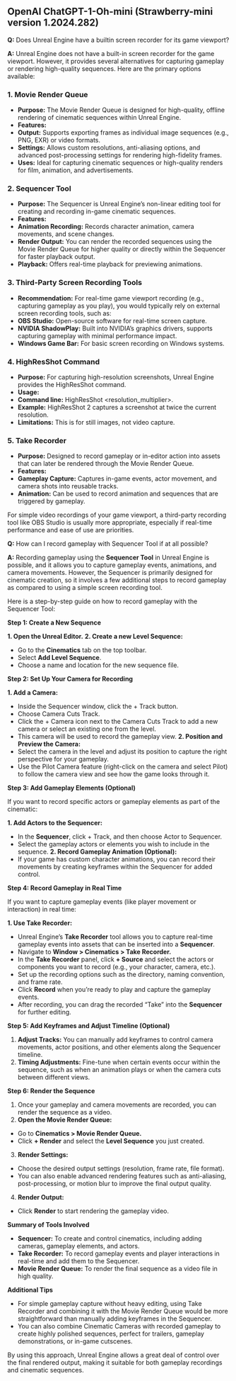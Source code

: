 ## OpenAI ChatGPT-1-Oh-mini (Strawberry-mini version 1.2024.282)

**Q:** Does Unreal Engine have a builtin screen recorder for its game viewport?

**A:** Unreal Engine does not have a built-in screen recorder for the game viewport. However, it provides several alternatives for capturing gameplay or rendering high-quality sequences. Here are the primary options available:

### 1. Movie Render Queue

*	**Purpose:** The Movie Render Queue is designed for high-quality, offline rendering of cinematic sequences within Unreal Engine.
*	**Features:**
*	**Output:** Supports exporting frames as individual image sequences (e.g., PNG, EXR) or video formats.
*	**Settings:** Allows custom resolutions, anti-aliasing options, and advanced post-processing settings for rendering high-fidelity frames.
*	**Uses:** Ideal for capturing cinematic sequences or high-quality renders for film, animation, and advertisements.

### 2. Sequencer Tool

*	**Purpose:** The Sequencer is Unreal Engine’s non-linear editing tool for creating and recording in-game cinematic sequences.
*	**Features:**
*	**Animation Recording:** Records character animation, camera movements, and scene changes.
*	**Render Output:** You can render the recorded sequences using the Movie Render Queue for higher quality or directly within the Sequencer for faster playback output.
*	**Playback:** Offers real-time playback for previewing animations.

### 3. Third-Party Screen Recording Tools

*	**Recommendation:** For real-time game viewport recording (e.g., capturing gameplay as you play), you would typically rely on external screen recording tools, such as:
*	**OBS Studio:** Open-source software for real-time screen capture.
*	**NVIDIA ShadowPlay:** Built into NVIDIA’s graphics drivers, supports capturing gameplay with minimal performance impact.
*	**Windows Game Bar:** For basic screen recording on Windows systems.

### 4. HighResShot Command

*	**Purpose:** For capturing high-resolution screenshots, Unreal Engine provides the HighResShot command.
*	**Usage:**
*	**Command line:** HighResShot <resolution_multiplier>.
*	**Example:** HighResShot 2 captures a screenshot at twice the current resolution.
*	**Limitations:** This is for still images, not video capture.

### 5. Take Recorder

*	**Purpose:** Designed to record gameplay or in-editor action into assets that can later be rendered through the Movie Render Queue.
*	**Features:**
*	**Gameplay Capture:** Captures in-game events, actor movement, and camera shots into reusable tracks.
*	**Animation:** Can be used to record animation and sequences that are triggered by gameplay.

For simple video recordings of your game viewport, a third-party recording tool like OBS Studio is usually more appropriate, especially if real-time performance and ease of use are priorities.

**Q:** How can I record gameplay with Sequencer Tool if at all possible?

**A:** Recording gameplay using the **Sequencer Tool** in Unreal Engine is possible, and it allows you to capture gameplay events, animations, and camera movements. However, the Sequencer is primarily designed for cinematic creation, so it involves a few additional steps to record gameplay as compared to using a simple screen recording tool.

Here is a step-by-step guide on how to record gameplay with the Sequencer Tool:

**Step 1: Create a New Sequence**

**1.	Open the Unreal Editor.**
**2.	Create a new Level Sequence:**
* Go to the **Cinematics** tab on the top toolbar.
*	Select **Add Level Sequence**.
*	Choose a name and location for the new sequence file.

**Step 2: Set Up Your Camera for Recording**

**1.	Add a Camera:**
*	Inside the Sequencer window, click the + Track button.
*	Choose Camera Cuts Track.
*	Click the + Camera icon next to the Camera Cuts Track to add a new camera or select an existing one from the level.
*	This camera will be used to record the gameplay view.
**2.	Position and Preview the Camera:**
*	Select the camera in the level and adjust its position to capture the right perspective for your gameplay.
*	Use the Pilot Camera feature (right-click on the camera and select Pilot) to follow the camera view and see how the game looks through it.

**Step 3: Add Gameplay Elements (Optional)**

If you want to record specific actors or gameplay elements as part of the cinematic:

**1.	Add Actors to the Sequencer:**
*	In the **Sequencer**, click + Track, and then choose Actor to Sequencer.
*	Select the gameplay actors or elements you wish to include in the sequence.
**2.	Record Gameplay Animation (Optional):**
*	If your game has custom character animations, you can record their movements by creating keyframes within the Sequencer for added control.

**Step 4: Record Gameplay in Real Time**

If you want to capture gameplay events (like player movement or interaction) in real time:

**1.	Use Take Recorder:**
*	Unreal Engine’s **Take Recorder** tool allows you to capture real-time gameplay events into assets that can be inserted into a **Sequencer**.
*	Navigate to **Window > Cinematics > Take Recorder.**
*	In the **Take Recorder** panel, click **+ Source** and select the actors or components you want to record (e.g., your character, camera, etc.).
*	Set up the recording options such as the directory, naming convention, and frame rate.
*	Click **Record** when you’re ready to play and capture the gameplay events.
*	After recording, you can drag the recorded “Take” into the **Sequencer** for further editing.

**Step 5: Add Keyframes and Adjust Timeline (Optional)**

  1.	**Adjust Tracks:** You can manually add keyframes to control camera movements, actor positions, and other elements along the Sequencer timeline.
  2.  **Timing Adjustments:** Fine-tune when certain events occur within the sequence, such as when an animation plays or when the camera cuts between different views.  

**Step 6: Render the Sequence**

  1. Once your gameplay and camera movements are recorded, you can render the sequence as a video.  
  2.	**Open the Movie Render Queue:**  
* Go to **Cinematics > Movie Render Queue.**
*	Click **+ Render** and select the **Level Sequence** you just created.
  3.	**Render Settings:**  
*	Choose the desired output settings (resolution, frame rate, file format).
*	You can also enable advanced rendering features such as anti-aliasing, post-processing, or motion blur to improve the final output quality.
  4.	**Render Output:**
*	Click **Render** to start rendering the gameplay video.

**Summary of Tools Involved**

*	**Sequencer:** To create and control cinematics, including adding cameras, gameplay elements, and actors.
*	**Take Recorder:** To record gameplay events and player interactions in real-time and add them to the Sequencer.
*	**Movie Render Queue:** To render the final sequence as a video file in high quality.

**Additional Tips**

*	For simple gameplay capture without heavy editing, using Take Recorder and combining it with the Movie Render Queue would be more straightforward than manually adding keyframes in the Sequencer.
*	You can also combine Cinematic Cameras with recorded gameplay to create highly polished sequences, perfect for trailers, gameplay demonstrations, or in-game cutscenes.

By using this approach, Unreal Engine allows a great deal of control over the final rendered output, making it suitable for both gameplay recordings and cinematic sequences.
